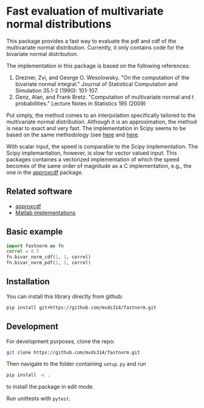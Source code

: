 # Fast evaluation of multivariate normal distributions

This package provides a fast way to evaluate the pdf and cdf of the multivariate normal distribution.
Currently, it only contains code for the bivariate normal distribution.

The implementation in this package is based on the following references:

1. Drezner, Zvi, and George O. Wesolowsky. "On the computation of the bivariate normal integral." Journal of Statistical Computation and Simulation 35.1-2 (1990): 101-107.
2. Genz, Alan, and Frank Bretz. "Computation of multivariate normal and t probabilities." Lecture Notes in Statistics 195 (2009)

Put simply, the method comes to an interpolation specifically tailored to the multivariate normal distribution.
Although it is an approximation, the method is near to exact and very fast.
The implementation in Scipy seems to be based on the same methodology (see [here](https://github.com/scipy/scipy/blob/v1.13.0/scipy/stats/mvndst.f) and [here](https://github.com/scipy/scipy/blob/v1.13.0/scipy/stats/_qmvnt.py).

With scalar input, the speed is comparable to the Scipy implementation.
The Scipy implemantation, however, is slow for vector valued input. This packages containes a vectorized implementation of which the speed becomes of the same order of magnitude as a C implementation, e.g., the one in the [approxcdf](http://www.math.wsu.edu/faculty/genz/software/software.html) package.

## Related software

- [approxcdf](https://github.com/david-cortes/approxcdf)
- [Matlab implementations](https://www.math.wsu.edu/faculty/genz/software/software.html)

## Basic example

```python
import fastnorm as fn
correl = 0.5
fn.bivar_norm_cdf(1, 1, correl)
fn.bivar_norm_pdf(1, 1, correl)
```

## Installation

You can install this library directly from github:

```bash
pip install git+https://github.com/mvds314/fastnorm.git
```

## Development

For development purposes, clone the repo:

```bash
git clone https://github.com/mvds314/fastnorm.git
```

Then navigate to the folder containing `setup.py` and run

```bash
pip install -e .
```

to install the package in edit mode.

Run unittests with `pytest`.
